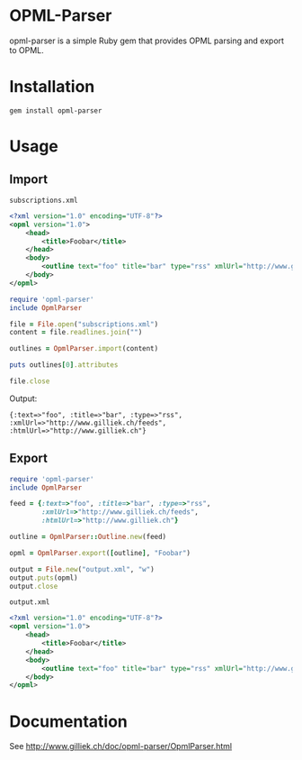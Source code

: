 OPML-Parser
===========

opml-parser is a simple Ruby gem that provides OPML parsing and export to OPML.

Installation
============

```gem install opml-parser```

Usage
=====

Import
------

`subscriptions.xml`

```xml
<?xml version="1.0" encoding="UTF-8"?>
<opml version="1.0">
    <head>
        <title>Foobar</title>
    </head>
    <body>
        <outline text="foo" title="bar" type="rss" xmlUrl="http://www.gilliek.ch/feeds" htmlUrl="http://www.gilliek.ch"/>
    </body>
</opml>
```

```ruby
require 'opml-parser'
include OpmlParser

file = File.open("subscriptions.xml")
content = file.readlines.join("")

outlines = OpmlParser.import(content)

puts outlines[0].attributes

file.close
```

Output:

```
{:text=>"foo", :title=>"bar", :type=>"rss", :xmlUrl=>"http://www.gilliek.ch/feeds", :htmlUrl=>"http://www.gilliek.ch"}
```

Export
------

```ruby
require 'opml-parser'
include OpmlParser

feed = {:text=>"foo", :title=>"bar", :type=>"rss",
        :xmlUrl=>"http://www.gilliek.ch/feeds",
        :htmlUrl=>"http://www.gilliek.ch"}

outline = OpmlParser::Outline.new(feed)

opml = OpmlParser.export([outline], "Foobar")

output = File.new("output.xml", "w")
output.puts(opml)
output.close
```
`output.xml`

```xml
<?xml version="1.0" encoding="UTF-8"?>
<opml version="1.0">
    <head>
        <title>Foobar</title>
    </head>
    <body>
        <outline text="foo" title="bar" type="rss" xmlUrl="http://www.gilliek.ch/feeds" htmlUrl="http://www.gilliek.ch"/>
    </body>
</opml>
```

Documentation
=============

See http://www.gilliek.ch/doc/opml-parser/OpmlParser.html
